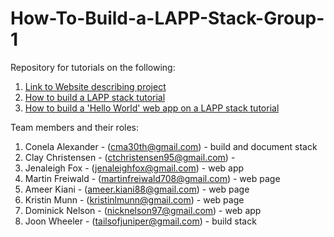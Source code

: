 # How-To-Build-a-LAPP-Stack-Group-1

Repository for tutorials on the following:
1. [Link to Website describing project](https://nicknelson97.github.io/LAPP-Stack-Group-1/)
2. [How to build a LAPP stack tutorial](https://docs.google.com/document/d/1ooHtBtn4yCiog3CMapIEdph-V5hU7bWtwJATASFv7sY/edit)
3. [How to build a 'Hello World' web app on a LAPP stack tutorial](https://docs.google.com/document/d/1MlTfLZuKEUTONDzJ0mK8ELoJPvYDnS4kV0QO7962TaI/edit)

Team members and their roles:
1. Conela Alexander - (cma30th@gmail.com) - build and document stack 
2. Clay Christensen - (ctchristensen95@gmail.com) - 
3. Jenaleigh Fox - (jenaleighfox@gmail.com) - web app
4. Martin Freiwald - (martinfreiwald708@gmail.com) - web page
5. Ameer Kiani - (ameer.kiani88@gmail.com) - web page
6. Kristin Munn - (kristinlmunn@gmail.com) - web page
7. Dominick Nelson - (nicknelson97@gmail.com) - web app
8. Joon Wheeler - (tailsofjuniper@gmail.com) - build stack
